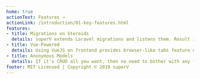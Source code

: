 ```yaml
---
home: true
actionText: Features →
actionLink: /introduction/01-key-features.html
features:
- title: Migrations on Steroids
  details: superV extends Laravel migrations and listens them. Result is a full-blown SPA panel with no other configuration needed.
- title: Vue-Powered
  details: Using VueJS on frontend provides browser-like tabs feature on control panels with many other gems.
- title: Anonymous Models
  details: If it's CRUD all you want, then no need to bother with any file other than migrations.
footer: MIT Licensed | Copyright © 2019 superV
---
```


